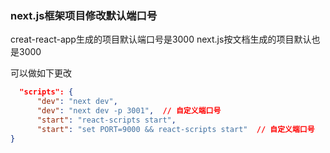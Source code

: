 ### next.js框架项目修改默认端口号
creat-react-app生成的项目默认端口号是3000
next.js按文档生成的项目默认也是3000

可以做如下更改

```json
  "scripts": {
      "dev": "next dev",
      "dev": "next dev -p 3001",  // 自定义端口号
      "start": "react-scripts start",
      "start": "set PORT=9000 && react-scripts start"  // 自定义端口号
}
```
